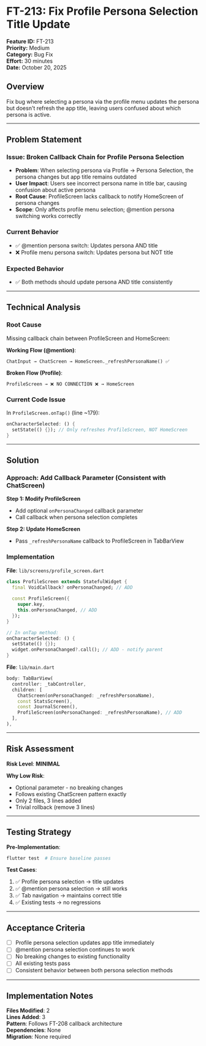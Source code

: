 # FT-213: Fix Profile Persona Selection Title Update

**Feature ID:** FT-213  
**Priority:** Medium  
**Category:** Bug Fix  
**Effort:** 30 minutes  
**Date:** October 20, 2025

## Overview

Fix bug where selecting a persona via the profile menu updates the persona but doesn't refresh the app title, leaving users confused about which persona is active.

---

## **Problem Statement**

### **Issue: Broken Callback Chain for Profile Persona Selection**
- **Problem**: When selecting persona via Profile → Persona Selection, the persona changes but app title remains outdated
- **User Impact**: Users see incorrect persona name in title bar, causing confusion about active persona
- **Root Cause**: ProfileScreen lacks callback to notify HomeScreen of persona changes
- **Scope**: Only affects profile menu selection; @mention persona switching works correctly

### **Current Behavior**
- ✅ @mention persona switch: Updates persona AND title
- ❌ Profile menu persona switch: Updates persona but NOT title

### **Expected Behavior**
- ✅ Both methods should update persona AND title consistently

---

## **Technical Analysis**

### **Root Cause**
Missing callback chain between ProfileScreen and HomeScreen:

**Working Flow (@mention)**:
```
ChatInput → ChatScreen → HomeScreen._refreshPersonaName() ✅
```

**Broken Flow (Profile)**:
```
ProfileScreen → ❌ NO CONNECTION ❌ → HomeScreen
```

### **Current Code Issue**
In `ProfileScreen.onTap()` (line ~179):
```dart
onCharacterSelected: () {
  setState(() {}); // Only refreshes ProfileScreen, NOT HomeScreen
}
```

---

## **Solution**

### **Approach: Add Callback Parameter (Consistent with ChatScreen)**

**Step 1: Modify ProfileScreen**
- Add optional `onPersonaChanged` callback parameter
- Call callback when persona selection completes

**Step 2: Update HomeScreen**
- Pass `_refreshPersonaName` callback to ProfileScreen in TabBarView

### **Implementation**

**File**: `lib/screens/profile_screen.dart`
```dart
class ProfileScreen extends StatefulWidget {
  final VoidCallback? onPersonaChanged; // ADD
  
  const ProfileScreen({
    super.key,
    this.onPersonaChanged, // ADD
  });
}

// In onTap method:
onCharacterSelected: () {
  setState(() {});
  widget.onPersonaChanged?.call(); // ADD - notify parent
}
```

**File**: `lib/main.dart`
```dart
body: TabBarView(
  controller: _tabController,
  children: [
    ChatScreen(onPersonaChanged: _refreshPersonaName),
    const StatsScreen(),
    const JournalScreen(),
    ProfileScreen(onPersonaChanged: _refreshPersonaName), // ADD
  ],
),
```

---

## **Risk Assessment**

**Risk Level**: **MINIMAL**

**Why Low Risk**:
- Optional parameter - no breaking changes
- Follows existing ChatScreen pattern exactly
- Only 2 files, 3 lines added
- Trivial rollback (remove 3 lines)

---

## **Testing Strategy**

**Pre-Implementation**:
```bash
flutter test  # Ensure baseline passes
```

**Test Cases**:
1. ✅ Profile persona selection → title updates
2. ✅ @mention persona selection → still works  
3. ✅ Tab navigation → maintains correct title
4. ✅ Existing tests → no regressions

---

## **Acceptance Criteria**

- [ ] Profile persona selection updates app title immediately
- [ ] @mention persona selection continues to work
- [ ] No breaking changes to existing functionality
- [ ] All existing tests pass
- [ ] Consistent behavior between both persona selection methods

---

## **Implementation Notes**

**Files Modified**: 2  
**Lines Added**: 3  
**Pattern**: Follows FT-208 callback architecture  
**Dependencies**: None  
**Migration**: None required



